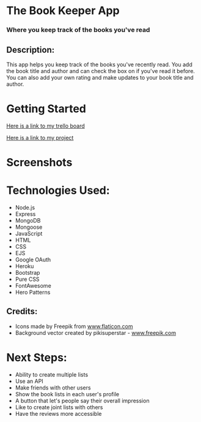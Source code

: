 # The Book Keeper App
### Where you keep track of the books you've read

## Description:
This app helps you keep track of the books you've recently read. You add the book title and author and can check the box on if you've read it before. You can also add your own rating and make updates to your book title and author. 


# Getting Started
[Here is a link to my trello board](https://trello.com/b/qSS3tFc7/book-keeper)

[Here is a link to my project](https://book-app-jb.herokuapp.com/)

# Screenshots

# Technologies Used:
* Node.js
* Express
* MongoDB
* Mongoose
* JavaScript
* HTML
* CSS
* EJS
* Google OAuth
* Heroku
* Bootstrap
* Pure CSS
* FontAwesome
* Hero Patterns

## Credits:
* Icons made by Freepik from www.flaticon.com 
* Background vector created by pikisuperstar - www.freepik.com</a>  

# Next Steps:
* Ability to create multiple lists
* Use an API
* Make friends with other users
* Show the book lists in each user's profile
* A button that let's people say their overall impression
* Like to create joint lists with others
* Have the reviews more accessible
